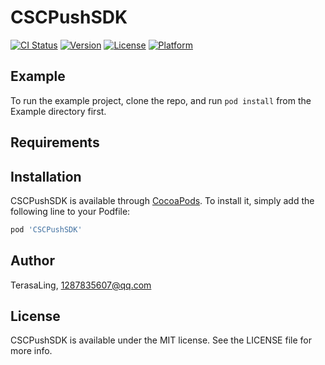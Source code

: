 # CSCPushSDK

[![CI Status](https://img.shields.io/travis/TerasaLing/CSCPushSDK.svg?style=flat)](https://travis-ci.org/TerasaLing/CSCPushSDK)
[![Version](https://img.shields.io/cocoapods/v/CSCPushSDK.svg?style=flat)](https://cocoapods.org/pods/CSCPushSDK)
[![License](https://img.shields.io/cocoapods/l/CSCPushSDK.svg?style=flat)](https://cocoapods.org/pods/CSCPushSDK)
[![Platform](https://img.shields.io/cocoapods/p/CSCPushSDK.svg?style=flat)](https://cocoapods.org/pods/CSCPushSDK)

## Example

To run the example project, clone the repo, and run `pod install` from the Example directory first.

## Requirements

## Installation

CSCPushSDK is available through [CocoaPods](https://cocoapods.org). To install
it, simply add the following line to your Podfile:

```ruby
pod 'CSCPushSDK'
```

## Author

TerasaLing, 1287835607@qq.com

## License

CSCPushSDK is available under the MIT license. See the LICENSE file for more info.
